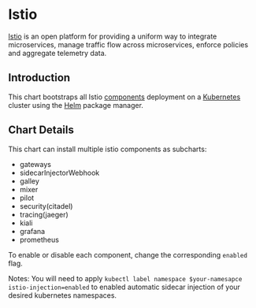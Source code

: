 # Istio

[Istio](https://istio.io/) is an open platform for providing a uniform way to integrate microservices, manage traffic flow across microservices, enforce policies and aggregate telemetry data.

## Introduction

This chart bootstraps all Istio [components](https://istio.io/docs/concepts/what-is-istio/overview.html) deployment on a [Kubernetes](http://kubernetes.io) cluster using the [Helm](https://helm.sh) package manager.

## Chart Details

This chart can install multiple istio components as subcharts:
- gateways
- sidecarInjectorWebhook
- galley
- mixer
- pilot
- security(citadel)
- tracing(jaeger)
- kiali
- grafana
- prometheus

To enable or disable each component, change the corresponding `enabled` flag.

Notes: You will need to apply `kubectl label namespace $your-namesapce istio-injection=enabled` to enabled automatic sidecar injection of your desired kubernetes namespaces.
